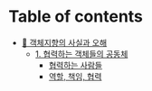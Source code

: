 # Table of contents

* [🤖 객체지향의 사실과 오해](README.md)
  * [1. 협력하는 객체들의 공동체](undefined/1./README.md)
    * [협력하는 사람들](undefined/1./undefined.md)
    * [역할, 책임, 협력](undefined/1./undefined-1.md)
